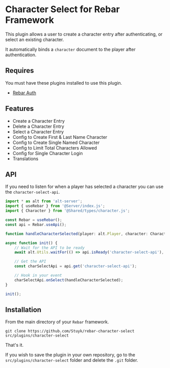 # Character Select for Rebar Framework

This plugin allows a user to create a character entry after authenticating, or select an existing character.

It automatically binds a `character` document to the player after authentication.

## Requires

You must have these plugins installed to use this plugin.

-   [Rebar Auth](https://github.com/Stuyk/rebar-auth)

## Features

-   Create a Character Entry
-   Delete a Character Entry
-   Select a Character Entry
-   Config to Create First & Last Name Character
-   Config to Create Single Named Character
-   Config to Limit Total Characters Allowed
-   Config for Single Character Login
-   Translations

## API

If you need to listen for when a player has selected a character you can use the `character-select-api`.

```ts
import * as alt from 'alt-server';
import { useRebar } from '@Server/index.js';
import { Character } from '@Shared/types/character.js';

const Rebar = useRebar();
const api = Rebar.useApi();

function handleCharacterSelected(player: alt.Player, character: Character) {}

async function init() {
    // Wait for the API to be ready
    await alt.Utils.waitFor(() => api.isReady('character-select-api'), 30000);

    // Get the API
    const charSelectApi = api.get('character-select-api');

    // Hook in your event
    charSelectApi.onSelect(handleCharacterSelected);
}

init();
```

## Installation

From the main directory of your `Rebar` framework.

```
git clone https://github.com/Stuyk/rebar-character-select src/plugins/character-select
```

That's it.

If you wish to save the plugin in your own repository, go to the `src/plugins/character-select` folder and delete the `.git` folder.

